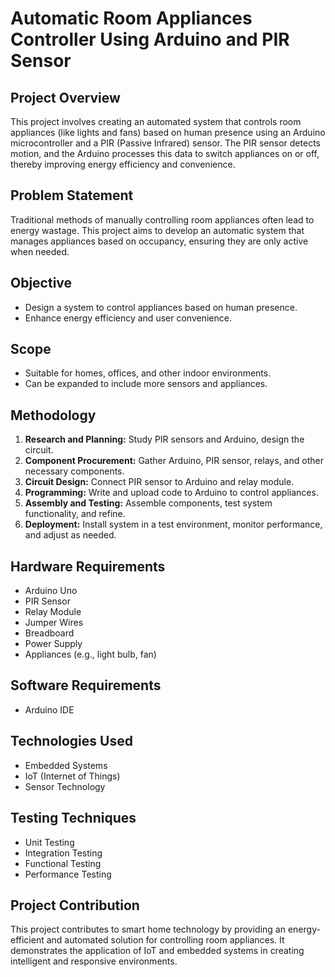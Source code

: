 # Automatic Room Appliances Controller Using Arduino and PIR Sensor

## Project Overview
This project involves creating an automated system that controls room appliances (like lights and fans) based on human presence using an Arduino microcontroller and a PIR (Passive Infrared) sensor. The PIR sensor detects motion, and the Arduino processes this data to switch appliances on or off, thereby improving energy efficiency and convenience.

## Problem Statement
Traditional methods of manually controlling room appliances often lead to energy wastage. This project aims to develop an automatic system that manages appliances based on occupancy, ensuring they are only active when needed.

## Objective
- Design a system to control appliances based on human presence.
- Enhance energy efficiency and user convenience.

## Scope
- Suitable for homes, offices, and other indoor environments.
- Can be expanded to include more sensors and appliances.

## Methodology
1. **Research and Planning:** Study PIR sensors and Arduino, design the circuit.
2. **Component Procurement:** Gather Arduino, PIR sensor, relays, and other necessary components.
3. **Circuit Design:** Connect PIR sensor to Arduino and relay module.
4. **Programming:** Write and upload code to Arduino to control appliances.
5. **Assembly and Testing:** Assemble components, test system functionality, and refine.
6. **Deployment:** Install system in a test environment, monitor performance, and adjust as needed.

## Hardware Requirements
- Arduino Uno
- PIR Sensor
- Relay Module
- Jumper Wires
- Breadboard
- Power Supply
- Appliances (e.g., light bulb, fan)

## Software Requirements
- Arduino IDE

## Technologies Used
- Embedded Systems
- IoT (Internet of Things)
- Sensor Technology

## Testing Techniques
- Unit Testing
- Integration Testing
- Functional Testing
- Performance Testing

## Project Contribution
This project contributes to smart home technology by providing an energy-efficient and automated solution for controlling room appliances. It demonstrates the application of IoT and embedded systems in creating intelligent and responsive environments.

